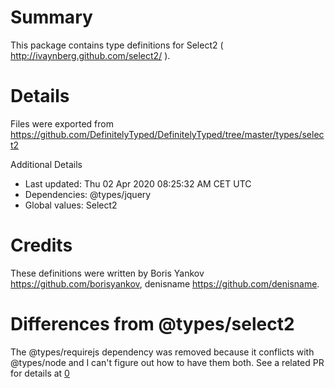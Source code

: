 # Summary
This package contains type definitions for Select2 ( http://ivaynberg.github.com/select2/ ).

# Details
Files were exported from https://github.com/DefinitelyTyped/DefinitelyTyped/tree/master/types/select2

Additional Details
 * Last updated: Thu 02 Apr 2020 08:25:32 AM CET UTC
 * Dependencies: @types/jquery
 * Global values: Select2

# Credits
These definitions were written by Boris Yankov <https://github.com/borisyankov>, denisname <https://github.com/denisname>.

# Differences from @types/select2
The @types/requirejs dependency was removed because it conflicts with @types/node and I can't figure out how to have them both. See a related PR for details at [0]

[0]: https://github.com/DefinitelyTyped/DefinitelyTyped/pull/35946
